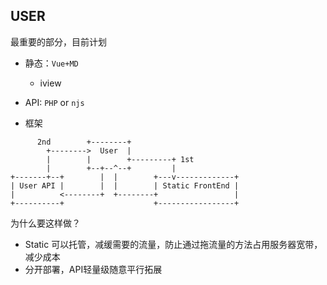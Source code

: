 ## USER
最重要的部分，目前计划

- 静态：`Vue+MD`  
	- iview
- API: `PHP` or `njs`

- 框架

```
      2nd        +--------+
        +-------->  User  |
        |        |        +---------+ 1st
        |        +--+--^--+         |
+-------+--+        |  |        +---v-------------+
| User API |        |  |        | Static FrontEnd |
|          <--------+  +--------+                 |
+----------+                    +-----------------+

```
为什么要这样做？
- Static 可以托管，减缓需要的流量，防止通过拖流量的方法占用服务器宽带，减少成本
- 分开部署，API轻量级随意平行拓展


